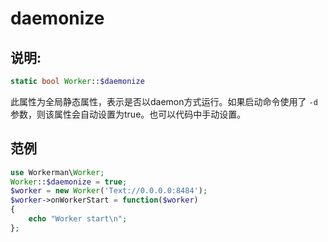 # daemonize
## 说明:
```php
static bool Worker::$daemonize
```

此属性为全局静态属性，表示是否以daemon方式运行。如果启动命令使用了 ```-d```参数，则该属性会自动设置为true。也可以代码中手动设置。


## 范例

```php
use Workerman\Worker;
Worker::$daemonize = true;
$worker = new Worker('Text://0.0.0.0:8484');
$worker->onWorkerStart = function($worker)
{
    echo "Worker start\n";
};
```
